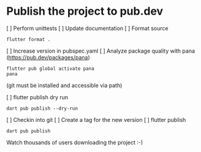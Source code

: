 # Publish the project to pub.dev

[ ] Perform unittests
[ ] Update documentation
[ ] Format source

    flutter format .

[ ] Increase version in pubspec.yaml
[ ] Analyze package quality with pana (https://pub.dev/packages/pana)

    flutter pub global activate pana
    pana

(git must be installed and accessible via path)

[ ] flutter publish dry run

    dart pub publish --dry-run

[ ] Checkin into git
[ ] Create a tag for the new version
[ ] flutter publish

    dart pub publish

Watch thousands of users downloading the project :-)
